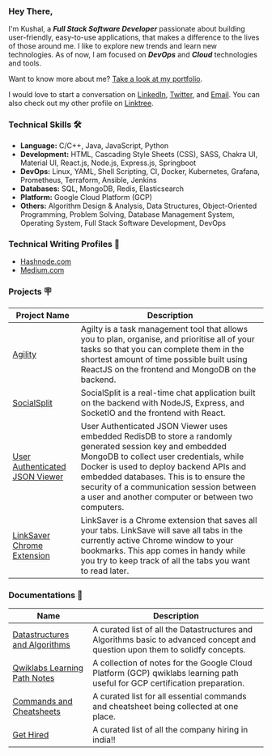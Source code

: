 <!-- ![Kushal's GitHub Banner](./assets/TopBanner.png)     -->

<!-- <p align="center">
    <a href="https://www.linkedin.com/in/thisiskushalgupta/">
        <img src="https://img.shields.io/badge/Linkedin-%230077B5.svg?style=for-the-badge&logo=linkedin&logoColor=white" alt="Linkedin" />
    </a>
    <a href="https://twitter.com/thisis_kushal">
        <img src="https://img.shields.io/badge/-Twitter-%231DA1F2.svg?style=for-the-badge&logo=Twitter&logoColor=white" alt="Twitter" />
    </a>
    <a href="mailto:guptakushal070@gmail.com">
        <img src="https://img.shields.io/badge/Email-D14836?style=for-the-badge&logo=MAIL.RU&logoColor=white" alt="Gmail" />
    </a>
</p>  -->

<!-- <img width="30%" align="right" src="./assets/workbench.svg">    -->

### Hey There, 

I'm Kushal, a ***Full Stack Software Developer*** passionate about building user-friendly, easy-to-use applications, that makes a difference to the lives of those around me. I like to explore new trends and learn new technologies. As of now, I am focused on ***DevOps*** and ***Cloud*** technologies and tools.    

Want to know more about me? [Take a look at my portfolio](https://kushalgupta.netlify.app/).     

I would love to start a conversation on [LinkedIn](https://www.linkedin.com/in/thisiskushalgupta/), [Twitter](https://twitter.com/thisis_kushal), and [Email](mailto:guptakushal070@gmail.com). You can also check out my other profile on [Linktree](https://linktr.ee/thisiskushalgupta).    

### Technical Skills 🛠

- **Language:** C/C++, Java, JavaScript, Python
- **Development:** HTML, Cascading Style Sheets (CSS), SASS, Chakra UI, Material UI, React.js, Node.js, Express.js, Springboot
- **DevOps:** Linux, YAML, Shell Scripting, CI, Docker, Kubernetes, Grafana, Prometheus, Terraform, Ansible, Jenkins
- **Databases:** SQL, MongoDB, Redis, Elasticsearch
- **Platform:** Google Cloud Platform (GCP)
- **Others:** Algorithm Design & Analysis, Data Structures, Object-Oriented Programming, Problem Solving, Database Management System, Operating System, Full Stack Software Development, DevOps

### Technical Writing Profiles 📃
- [Hashnode.com](https://thisiskushal.hashnode.dev/)
- [Medium.com](https://thisiskushalgupta.medium.com/)
<!-- - [Dev.to](https://dev.to/) -->

### Projects 🪧  

| Project Name | Description |
| -- | -- |
| [Agility](https://github.com/thisiskushal31/Agility) | Agilty is a task management tool that allows you to plan, organise, and prioritise all of your tasks so that you can complete them in the shortest amount of time possible built using ReactJS on the frontend and MongoDB on the backend. |
| [SocialSplit](https://github.com/thisiskushal31/SocialSplit) | SocialSplit is a real-time chat application built on the backend with NodeJS, Express, and SocketIO and the frontend with React. |
| [User Authenticated JSON Viewer](https://github.com/thisiskushal31/User-Authenticated-JSON-Viewer) | User Authenticated JSON Viewer uses embedded RedisDB to store a randomly generated session key and embedded MongoDB to collect user credentials, while Docker is used to deploy backend APIs and embedded databases. This is to ensure the security of a communication session between a user and another computer or between two computers. |
| [LinkSaver Chrome Extension](https://github.com/thisiskushal31/link-saver-extension)  | LinkSaver is a Chrome extension that saves all your tabs. LinkSave will save all tabs in the currently active Chrome window to your bookmarks. This app comes in handy while you try to keep track of all the tabs you want to read later. |

### Documentations 📝  

| Name | Description |
| -- | -- |
| [Datastructures and Algorithms](https://github.com/thisiskushal31/Datastructures-and-Algorithms) | A curated list of all the Datastructures and Algorithms basic to advanced concept and question upon them to solidfy concepts. |
| [Qwiklabs Learning Path Notes](https://github.com/thisiskushal31/Qwiklabs-Learning-Path-Notes) | A collection of notes for the Google Cloud Platform (GCP) qwiklabs learning path useful for GCP certification preparation. |
| [Commands and Cheatsheets](https://github.com/thisiskushal31/Commands-and-Cheatsheets) | A curated list for all essential commands and cheatsheet being collected at one place. |
| [Get Hired](https://github.com/thisiskushal31/Get-Hired) | A curated list of all the company hiring in india!! |